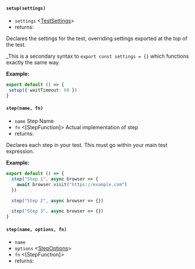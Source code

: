 #### `setup(settings)`
* `settings` <[TestSettings]>  
* returns: <void> 

Declares the settings for the test, overriding settings exported at the top of the test.

_This is a secondary syntax to `export const settings = {}` which functions exactly the same way.

**Example:**

```typescript
export default () => {
 setup({ waitTimeout: 60 })
}
```


[TestSettings]: ../Interfaces.md
#### `step(name, fn)`
* `name` <string>  Step Name
* `fn` <[StepFunction]>  Actual implementation of step
* returns: <void> 

Declares each step in your test. This must go within your main test expression.

**Example:**

```typescript
export default () => {
  step("Step 1", async browser => {
    await browser.visit("https://example.com")
  })

  step("Step 2", async browser => {})

  step("Step 3", async browser => {})
}
```

#### `step(name, options, fn)`
* `name` <string>  
* `options` <[StepOptions]>  
* `fn` <[StepFunction]>  
* returns: <void> 


[StepOptions]: ../Interfaces.md